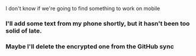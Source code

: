 I don't know if we're going to find something to work on mobile
### I'll add some text from my phone shortly, but it hasn't been too solid of late.
### Maybe I'll delete the encrypted one from the GitHub sync
